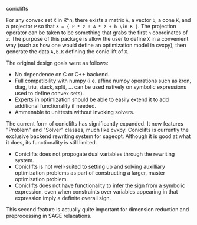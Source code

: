 coniclifts

For any convex set ``X`` in R^n, there exists a matrix ``A``, a vector ``b``, a cone ``K``, and a projector ``P`` so that ``X = { P * z : A * z + b \in K }``. The projection operator can be taken to be something that grabs the first ``n`` coordinates of ``z``. The purpose of this package is allow the user to define ``X`` in a convenient way (such as how one would define an optimization model in cvxpy), then generate the data ``A,b,K`` defining the conic lift of ``X``.

The original design goals were as follows:

* No dependence on C or C++ backend.
* Full compatibility with numpy (i.e. affine numpy operations such as kron, diag, triu, stack, split, ... can be used natively on symbolic expressions used to define convex sets).
* Experts in optimization should be able to easily extend it to add additional functionality if needed.
* Ammenable to unittests without invoking solvers.

The current form of coniclifts has significantly expanded. It now features "Problem" and "Solver" classes, much like cvxpy. Coniclifts is currently the exclusive backend rewriting system for sageopt. Although it is good at what it does, its functionality is still limited.

* Coniclifts does not propogate dual variables through the rewriting system.
* Coniclifts is not well-suited to setting up and solving auxilliary optimization problems as part of constructing a larger, master optimization problem.
* Coniclifts does not have functionality to infer the sign from a symbolic expression, even when constraints over variables appearing in that expression imply a definite overall sign.

This second feature is actually quite important for dimension reduction and preprocessing in SAGE relaxations.
